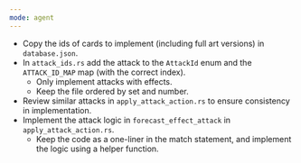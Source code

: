 ```yaml
---
mode: agent
---
```


- Copy the ids of cards to implement (including full art versions) in `database.json`.
- In `attack_ids.rs` add the attack to the `AttackId` enum and the `ATTACK_ID_MAP` map (with the correct index).
  - Only implement attacks with effects.
  - Keep the file ordered by set and number.
- Review similar attacks in `apply_attack_action.rs` to ensure consistency in implementation.
- Implement the attack logic in `forecast_effect_attack` in `apply_attack_action.rs`.
  - Keep the code as a one-liner in the match statement, and implement the logic using a helper function.
